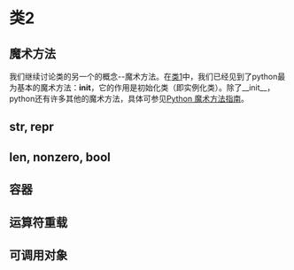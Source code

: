 # 类2

## 魔术方法

我们继续讨论类的另一个的概念--魔术方法。在[类1](https://github.com/im-iron-man/python-gramma/blob/master/7.md)中，我们已经见到了python最为基本的魔术方法：__init__，它的作用是初始化类（即实例化类）。除了__init__，python还有许多其他的魔术方法，具体可参见[Python 魔术方法指南](http://pycoders-weekly-chinese.readthedocs.io/en/latest/issue6/a-guide-to-pythons-magic-methods.html)。

## __str__, __repr__

## __len__, __nonzero__, __bool__

## 容器

## 运算符重载

## 可调用对象